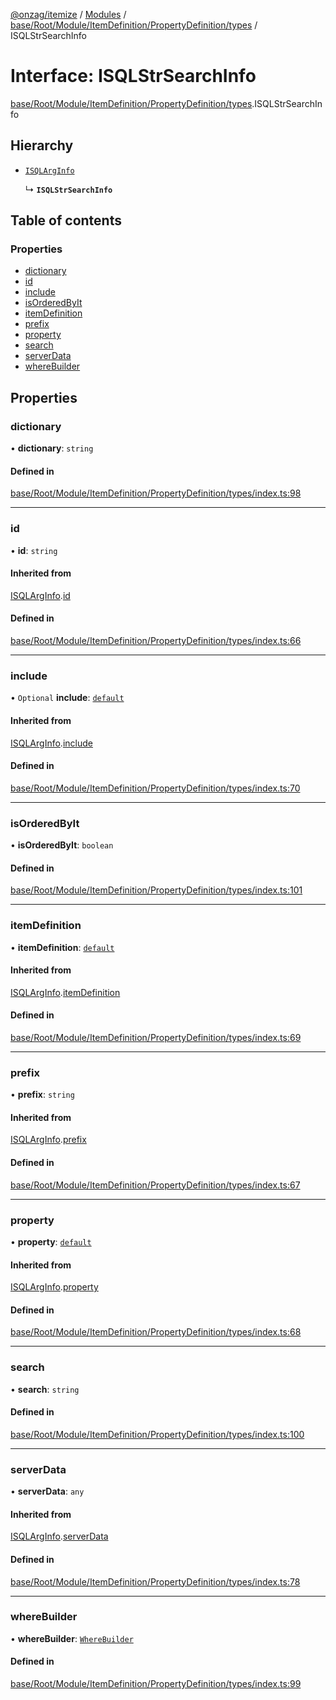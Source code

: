 [@onzag/itemize](../README.md) / [Modules](../modules.md) / [base/Root/Module/ItemDefinition/PropertyDefinition/types](../modules/base_Root_Module_ItemDefinition_PropertyDefinition_types.md) / ISQLStrSearchInfo

# Interface: ISQLStrSearchInfo

[base/Root/Module/ItemDefinition/PropertyDefinition/types](../modules/base_Root_Module_ItemDefinition_PropertyDefinition_types.md).ISQLStrSearchInfo

## Hierarchy

- [`ISQLArgInfo`](base_Root_Module_ItemDefinition_PropertyDefinition_types.ISQLArgInfo.md)

  ↳ **`ISQLStrSearchInfo`**

## Table of contents

### Properties

- [dictionary](base_Root_Module_ItemDefinition_PropertyDefinition_types.ISQLStrSearchInfo.md#dictionary)
- [id](base_Root_Module_ItemDefinition_PropertyDefinition_types.ISQLStrSearchInfo.md#id)
- [include](base_Root_Module_ItemDefinition_PropertyDefinition_types.ISQLStrSearchInfo.md#include)
- [isOrderedByIt](base_Root_Module_ItemDefinition_PropertyDefinition_types.ISQLStrSearchInfo.md#isorderedbyit)
- [itemDefinition](base_Root_Module_ItemDefinition_PropertyDefinition_types.ISQLStrSearchInfo.md#itemdefinition)
- [prefix](base_Root_Module_ItemDefinition_PropertyDefinition_types.ISQLStrSearchInfo.md#prefix)
- [property](base_Root_Module_ItemDefinition_PropertyDefinition_types.ISQLStrSearchInfo.md#property)
- [search](base_Root_Module_ItemDefinition_PropertyDefinition_types.ISQLStrSearchInfo.md#search)
- [serverData](base_Root_Module_ItemDefinition_PropertyDefinition_types.ISQLStrSearchInfo.md#serverdata)
- [whereBuilder](base_Root_Module_ItemDefinition_PropertyDefinition_types.ISQLStrSearchInfo.md#wherebuilder)

## Properties

### dictionary

• **dictionary**: `string`

#### Defined in

[base/Root/Module/ItemDefinition/PropertyDefinition/types/index.ts:98](https://github.com/onzag/itemize/blob/5c2808d3/base/Root/Module/ItemDefinition/PropertyDefinition/types/index.ts#L98)

___

### id

• **id**: `string`

#### Inherited from

[ISQLArgInfo](base_Root_Module_ItemDefinition_PropertyDefinition_types.ISQLArgInfo.md).[id](base_Root_Module_ItemDefinition_PropertyDefinition_types.ISQLArgInfo.md#id)

#### Defined in

[base/Root/Module/ItemDefinition/PropertyDefinition/types/index.ts:66](https://github.com/onzag/itemize/blob/5c2808d3/base/Root/Module/ItemDefinition/PropertyDefinition/types/index.ts#L66)

___

### include

• `Optional` **include**: [`default`](../classes/base_Root_Module_ItemDefinition_Include.default.md)

#### Inherited from

[ISQLArgInfo](base_Root_Module_ItemDefinition_PropertyDefinition_types.ISQLArgInfo.md).[include](base_Root_Module_ItemDefinition_PropertyDefinition_types.ISQLArgInfo.md#include)

#### Defined in

[base/Root/Module/ItemDefinition/PropertyDefinition/types/index.ts:70](https://github.com/onzag/itemize/blob/5c2808d3/base/Root/Module/ItemDefinition/PropertyDefinition/types/index.ts#L70)

___

### isOrderedByIt

• **isOrderedByIt**: `boolean`

#### Defined in

[base/Root/Module/ItemDefinition/PropertyDefinition/types/index.ts:101](https://github.com/onzag/itemize/blob/5c2808d3/base/Root/Module/ItemDefinition/PropertyDefinition/types/index.ts#L101)

___

### itemDefinition

• **itemDefinition**: [`default`](../classes/base_Root_Module_ItemDefinition.default.md)

#### Inherited from

[ISQLArgInfo](base_Root_Module_ItemDefinition_PropertyDefinition_types.ISQLArgInfo.md).[itemDefinition](base_Root_Module_ItemDefinition_PropertyDefinition_types.ISQLArgInfo.md#itemdefinition)

#### Defined in

[base/Root/Module/ItemDefinition/PropertyDefinition/types/index.ts:69](https://github.com/onzag/itemize/blob/5c2808d3/base/Root/Module/ItemDefinition/PropertyDefinition/types/index.ts#L69)

___

### prefix

• **prefix**: `string`

#### Inherited from

[ISQLArgInfo](base_Root_Module_ItemDefinition_PropertyDefinition_types.ISQLArgInfo.md).[prefix](base_Root_Module_ItemDefinition_PropertyDefinition_types.ISQLArgInfo.md#prefix)

#### Defined in

[base/Root/Module/ItemDefinition/PropertyDefinition/types/index.ts:67](https://github.com/onzag/itemize/blob/5c2808d3/base/Root/Module/ItemDefinition/PropertyDefinition/types/index.ts#L67)

___

### property

• **property**: [`default`](../classes/base_Root_Module_ItemDefinition_PropertyDefinition.default.md)

#### Inherited from

[ISQLArgInfo](base_Root_Module_ItemDefinition_PropertyDefinition_types.ISQLArgInfo.md).[property](base_Root_Module_ItemDefinition_PropertyDefinition_types.ISQLArgInfo.md#property)

#### Defined in

[base/Root/Module/ItemDefinition/PropertyDefinition/types/index.ts:68](https://github.com/onzag/itemize/blob/5c2808d3/base/Root/Module/ItemDefinition/PropertyDefinition/types/index.ts#L68)

___

### search

• **search**: `string`

#### Defined in

[base/Root/Module/ItemDefinition/PropertyDefinition/types/index.ts:100](https://github.com/onzag/itemize/blob/5c2808d3/base/Root/Module/ItemDefinition/PropertyDefinition/types/index.ts#L100)

___

### serverData

• **serverData**: `any`

#### Inherited from

[ISQLArgInfo](base_Root_Module_ItemDefinition_PropertyDefinition_types.ISQLArgInfo.md).[serverData](base_Root_Module_ItemDefinition_PropertyDefinition_types.ISQLArgInfo.md#serverdata)

#### Defined in

[base/Root/Module/ItemDefinition/PropertyDefinition/types/index.ts:78](https://github.com/onzag/itemize/blob/5c2808d3/base/Root/Module/ItemDefinition/PropertyDefinition/types/index.ts#L78)

___

### whereBuilder

• **whereBuilder**: [`WhereBuilder`](../classes/database_WhereBuilder.WhereBuilder.md)

#### Defined in

[base/Root/Module/ItemDefinition/PropertyDefinition/types/index.ts:99](https://github.com/onzag/itemize/blob/5c2808d3/base/Root/Module/ItemDefinition/PropertyDefinition/types/index.ts#L99)
